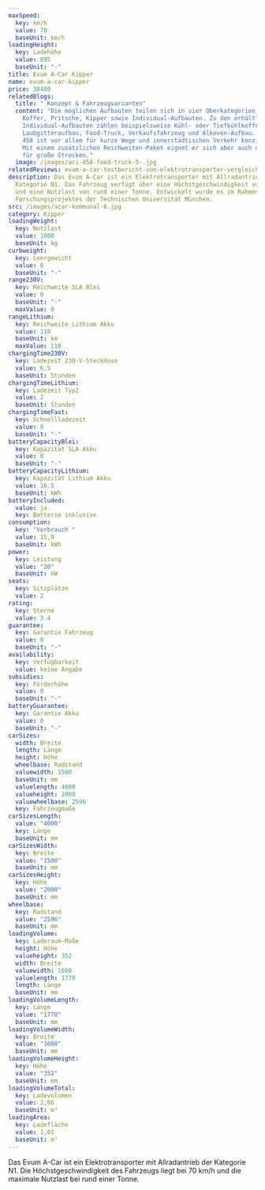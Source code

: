 ```yaml
---
maxSpeed:
  key: km/h
  value: 70
  baseUnit: km/h
loadingHeight:
  key: Ladehöhe
  value: 895
  baseUnit: "-"
title: Evum A-Car Kipper
name: evum-a-car-kipper
price: 38480
relatedBlogs:
  title: " Konzept & Fahrzeugvarianten"
  content: "Die möglichen Aufbauten teilen sich in vier Oberkategorien auf:
    Koffer, Pritsche, Kipper sowie Individual-Aufbauten. Zu den erhältlichen
    Individual-Aufbauten zählen beispielsweise Kühl- oder Tiefkühlkoffer,
    Laubgitteraufbau, Food-Truck, Verkaufsfahrzeug und Alkoven-Aufbau. Der ARI
    458 ist vor allem für kurze Wege und innerstädtischen Verkehr konzipiert.
    Mit einem zusätzlichen Reichweiten-Paket eignet er sich aber auch durchaus
    für große Strecken."
  image: /images/ari-458-food-truck-5-.jpg
relatedReviews: evum-a-car-testbericht-von-elektrotransporter-vergleich
description: Das Evum A-Car ist ein Elektrotransporter mit Allradantrieb der
  Kategorie N1. Das Fahrzeug verfügt über eine Höchstgeschwindigkeit von 70 km/h
  und eine Nutzlast von rund einer Tonne. Entwickelt wurde es im Rahmen eines
  Forschungsprojektes der Technischen Universität München.
src: /images/acar-kommunal-6.jpg
category: Kipper
loadingWeight:
  key: Nutzlast
  value: 1000
  baseUnit: kg
curbweight:
  key: Leergewicht
  value: 0
  baseUnit: "-"
range230V:
  key: Reichweite SLA Blei
  value: 0
  baseUnit: "-"
  maxValue: 0
rangeLithium:
  key: Reichweite Lithium Akku
  value: 110
  baseUnit: km
  maxValue: 110
chargingTime230V:
  key: Ladezeit 230-V-Steckdose
  value: 6.5
  baseUnit: Stunden
chargingTimeLithium:
  key: Ladezeit Typ2
  value: 2
  baseUnit: Stunden
chargingTimeFast:
  key: Schnellladezeit
  value: 0
  baseUnit: "-"
batteryCapacityBlei:
  key: Kapazität SLA Akku
  value: 0
  baseUnit: "-"
batteryCapacityLithium:
  key: Kapazität Lithium Akku
  value: 16.5
  baseUnit: kWh
batteryIncluded:
  value: ja
  key: Batterie inklusive
consumption:
  key: "Verbrauch "
  value: 15,9
  baseUnit: kWh
power:
  key: Leistung
  value: "20"
  baseUnit: kW
seats:
  key: Sitzplätze
  value: 2
rating:
  key: Sterne
  value: 3.4
guarantee:
  key: Garantie Fahrzeug
  value: 0
  baseUnit: "-"
availability:
  key: Verfügbarkeit
  value: keine Angabe
subsidies:
  key: Förderhöhe
  value: 0
  baseUnit: "-"
batteryGuarantee:
  key: Garantie Akku
  value: 0
  baseUnit: "-"
carSizes:
  width: Breite
  length: Länge
  height: Höhe
  wheelbase: Radstand
  valuewidth: 1500
  baseUnit: mm
  valuelength: 4000
  valueheight: 2000
  valuewheelbase: 2596
  key: Fahrzeugmaße
carSizesLength:
  value: "4000"
  key: Länge
  baseUnit: mm
carSizesWidth:
  key: Breite
  value: "1500"
  baseUnit: mm
carSizesHeight:
  key: Höhe
  value: "2000"
  baseUnit: mm
wheelbase:
  key: Radstand
  value: "2596"
  baseUnit: mm
loadingVolume:
  key: Laderaum-Maße
  height: Höhe
  valueheight: 352
  width: Breite
  valuewidth: 1608
  valuelength: 1778
  length: Länge
  baseUnit: mm
loadingVolumeLength:
  key: Länge
  value: "1778"
  baseUnit: mm
loadingVolumeWidth:
  key: Breite
  value: "1608"
  baseUnit: mm
loadingVolumeHeight:
  key: Höhe
  value: "352"
  baseUnit: mm
loadingVolumeTotal:
  key: Ladevolumen
  value: 2,86
  baseUnit: m³
loadingArea:
  key: Ladefläche
  value: 1,01
  baseUnit: m²
---
```

Das Evum A-Car ist ein Elektrotransporter mit Allradantrieb der Kategorie N1. Die Höchstgeschwindigkeit des Fahrzeugs liegt bei 70 km/h und die maximale Nutzlast bei rund einer Tonne.